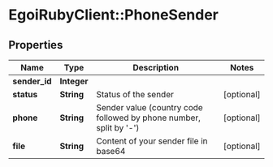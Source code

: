 # EgoiRubyClient::PhoneSender

## Properties
Name | Type | Description | Notes
------------ | ------------- | ------------- | -------------
**sender_id** | **Integer** |  | 
**status** | **String** | Status of the sender | [optional] 
**phone** | **String** | Sender value (country code followed by phone number, split by &#39;-&#39;) | [optional] 
**file** | **String** | Content of your sender file in base64 | [optional] 


